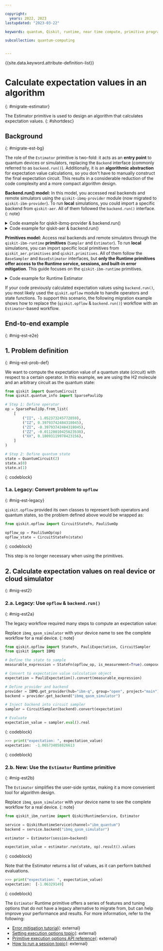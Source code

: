 ```yaml
---

copyright:
  years: 2022, 2023
lastupdated: "2023-03-22"

keywords: quantum, Qiskit, runtime, near time compute, primitive programs, IBM Quantum Platform

subcollection: quantum-computing


---
```



{{site.data.keyword.attribute-definition-list}}

# Calculate expectation values in an algorithm
{: #migrate-estimator}

The Estimator primitive is used to design an algorithm that calculates
expectation values.
{: #shortdesc}

## Background
{: #migrate-est-bg}

The role of the `Estimator` primitive is two-fold: it acts as an **entry point** to quantum devices or simulators, replacing the `Backend`
interface (commonly referred to as `backend.run()`). Additionally, it is
an **algorithmic abstraction** for expectation value calculations, so
you don't have to manually construct the final expectation circuit.
This results in a considerable reduction of the code complexity and a
more compact algorithm design.

**Backend.run() model:** In this model, you accessed real backends and
remote simulators using the `qiskit-ibmq-provider` module (now migrated
to `qiskit-ibm-provider`). To run **local** simulations, you could
import a specific backend from `qiskit-aer`. All of them followed the
`backend.run()` interface.
{: note}

<details>
<summary>Code example for qiskit-ibmq-provider & backend.run()</summary>

``` python
from qiskit import IBMQ

# Select provider
provider = IBMQ.get_provider(hub="ibm-q", group="open", project="main")

# Get backend
backend = provider.get_backend("ibmq_qasm_simulator") # cloud simulator

# Run
result = backend.run(expectation_circuits)
```
{: codeblock}

</details>

<details>
<summary>Code example for qiskit-aer & backend.run()</summary>

``` python
from qiskit_aer import AerSimulator # former import: from qiskit import Aer

# Get local simulator backend
backend = AerSimulator()

# Run
result = backend.run(expectation_circuits)
```
{: codeblock}

</details>

**Primitives model:** Access real backends and remote simulators through
the `qiskit-ibm-runtime` **primitives** (`Sampler` and `Estimator`). To
run **local** simulations, you can import specific local
primitives from `qiskit_aer.primitives` and `qiskit.primitives`. All
of them follow the `BaseSampler` and `BaseEstimator` interfaces, but
**only the Runtime primitives offer access to the Runtime service, sessions, and built-in error mitigation**. This guide focuses on the `qiskit-ibm-runtime` primitives. 

<details>
<summary>Code example for Runtime Estimator</summary>

``` python
from qiskit_ibm_runtime import QiskitRuntimeService, Estimator

# Define service
service = QiskitRuntimeService()

# Get backend
backend = service.backend("ibmq_qasm_simulator") # cloud simulator

# Define Estimator
# (see tutorials more more info on sessions)
estimator = Estimator(session=backend)

# Run Expectation value calculation
result = estimator.run(circuits, observables).result()
```
{: codeblock}

</details>

If your code previously calculated expectation values using
`backend.run()`, you most likely used the `qiskit.opflow` module to
handle operators and state functions. To support this scenario, the
following migration example shows how to replace the (`qiskit.opflow`
& `backend.run()`) workflow with an `Estimator`-based workflow.

## End-to-end example
{: #mig-est-e2e}

## 1. Problem definition
{: #mig-est-prob-def}

We want to compute the expectation value of a quantum state (circuit)
with respect to a certain operator. In this example, we are using the H2
molecule and an arbitrary circuit as the quantum state:

``` python
from qiskit import QuantumCircuit
from qiskit.quantum_info import SparsePauliOp

# Step 1: Define operator
op = SparsePauliOp.from_list(
    [
        ("II", -1.052373245772859),
        ("IZ", 0.39793742484318045),
        ("ZI", -0.39793742484318045),
        ("ZZ", -0.01128010425623538),
        ("XX", 0.18093119978423156),
    ]
)

# Step 2: Define quantum state
state = QuantumCircuit(2)
state.x(0)
state.x(1)
```
{: codeblock}

### 1.a. Legacy: Convert problem to `opflow`
{: #mig-est-legacy}

`qiskit.opflow` provided its own classes to represent both operators
and quantum states, so the problem defined above would be wrapped as:

``` python
from qiskit.opflow import CircuitStateFn, PauliSumOp

opflow_op = PauliSumOp(op)
opflow_state = CircuitStateFn(state)
```
{: codeblock}

This step is no longer necessary when using the primitives.

## 2. Calculate expectation values on real device or cloud simulator
{: #mig-est2}

### 2.a. Legacy: Use `opflow` & `backend.run()`
{: #mig-est2a}

The legacy workflow required many steps to compute an expectation value:

Replace `ibmq_qasm_simulator` with your device name to see the complete
workflow for a real device.
{: note}

``` python
from qiskit.opflow import StateFn, PauliExpectation, CircuitSampler
from qiskit import IBMQ

# Define the state to sample
measurable_expression = StateFn(opflow_op, is_measurement=True).compose(opflow_state)

# Convert to expectation value calculation object
expectation = PauliExpectation().convert(measurable_expression)

# Define provider and backend
provider = IBMQ.get_provider(hub="ibm-q", group="open", project="main")
backend = provider.get_backend("ibmq_qasm_simulator")

# Inject backend into circuit sampler
sampler = CircuitSampler(backend).convert(expectation)

# Evaluate
expectation_value = sampler.eval().real
```
{: codeblock}

``` python
>>> print("expectation: ", expectation_value)
expectation:  -1.065734058826613
```
{: codeblock}

### 2.b. New: Use the `Estimator` Runtime primitive
{: #mig-est2b}

The `Estimator` simplifies the user-side syntax, making it a more
convenient tool for algorithm design.

Replace `ibmq_qasm_simulator` with your device name to see the complete
workflow for a real device.
{: note}

``` python
from qiskit_ibm_runtime import QiskitRuntimeService, Estimator

service = QiskitRuntimeService(channel="ibm_quantum")
backend = service.backend("ibmq_qasm_simulator")

estimator = Estimator(session=backend)

expectation_value = estimator.run(state, op).result().values
```
{: codeblock}

Note that the Estimator returns a list of values, as it can perform
batched evaluations.

``` python
>>> print("expectation: ", expectation_value)
expectation:  [-1.06329149]
```
{: codeblock}

The `Estimator` Runtime primitive offers a series of features and tuning
options that do not have a legacy alternative to migrate from, but can
help improve your performance and results. For more information, refer
to the following:

- [Error mitigation tutorial](https://learning.quantum-computing.ibm.com/tutorial/error-suppression-and-error-mitigation-with-qiskit-runtime){: external}
- [Setting execution options topic](https://docs.quantum-computing.ibm.com/api/qiskit-ibm-runtime/qiskit_ibm_runtime.options.Options){: external}
- [Primitive execution options API reference](https://docs.quantum-computing.ibm.com/api/qiskit-ibm-runtime/qiskit_ibm_runtime.options.Options){: external}
- [How to run a session topic](https://docs.quantum-computing.ibm.com/run/run-sessions){: external}